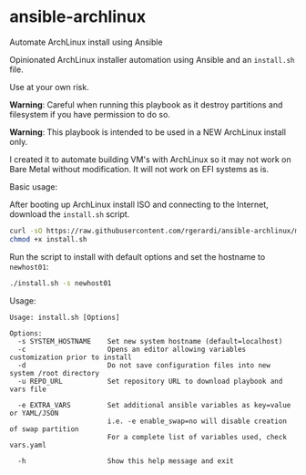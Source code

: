 # ansible-archlinux
Automate ArchLinux install using Ansible

Opinionated ArchLinux installer automation using Ansible and an `install.sh` file.

Use at your own risk.

**Warning**: Careful when running this playbook as it destroy partitions and filesystem if you have permission to do so.

**Warning**: This playbook is intended to be used in a NEW ArchLinux install only.

I created it to automate building VM's with ArchLinux so it may not work on Bare Metal without modification. It will not work on EFI systems as is.

Basic usage:

After booting up ArchLinux install ISO and connecting to the Internet, download the `install.sh` script.

```bash
curl -sO https://raw.githubusercontent.com/rgerardi/ansible-archlinux/master/install.sh
chmod +x install.sh
```

Run the script to install with default options and set the hostname to `newhost01`:

```bash
./install.sh -s newhost01
```

Usage:
```
Usage: install.sh [Options]

Options:
  -s SYSTEM_HOSTNAME    Set new system hostname (default=localhost)
  -c                    Opens an editor allowing variables customization prior to install
  -d                    Do not save configuration files into new system /root directory
  -u REPO_URL           Set repository URL to download playbook and vars file

  -e EXTRA_VARS         Set additional ansible variables as key=value or YAML/JSON
                        i.e. -e enable_swap=no will disable creation of swap partition
                        For a complete list of variables used, check vars.yaml

  -h                    Show this help message and exit
```

